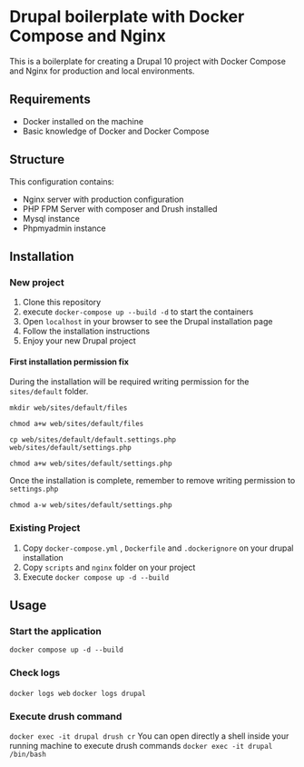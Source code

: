
# Drupal boilerplate with Docker Compose and Nginx

This is a boilerplate for creating a Drupal 10 project with Docker Compose and Nginx for production and local environments.


## Requirements

- Docker installed on the machine
- Basic knowledge of Docker and Docker Compose

 ## Structure
 This configuration contains:
 - Nginx server with production configuration
 - PHP FPM Server with composer and Drush installed
 - Mysql instance
 - Phpmyadmin instance


## Installation

### New project

1. Clone this repository
2. execute `docker-compose up --build -d` to start the containers
3. Open `localhost` in your browser to see the Drupal installation page
4. Follow the installation instructions
5. Enjoy your new Drupal project

  

#### First installation permission fix

During the installation will be required writing permission for the `sites/default` folder.

`mkdir web/sites/default/files`

`chmod a+w web/sites/default/files`

`cp web/sites/default/default.settings.php web/sites/default/settings.php`

`chmod a+w web/sites/default/settings.php`

Once the installation is complete, remember to remove writing permission to `settings.php`

`chmod a-w web/sites/default/settings.php`

### Existing Project

1. Copy `docker-compose.yml` , `Dockerfile`  and `.dockerignore` on your drupal installation 
2. Copy `scripts` and `nginx` folder on your project
3. Execute `docker compose up -d --build`


## Usage

### Start the application
`docker compose up -d --build`

### Check logs
`docker logs web`
`docker logs drupal`

### Execute drush command
`docker exec -it drupal drush cr`
You can open directly a shell inside your running machine to execute drush commands
`docker exec -it drupal /bin/bash`
